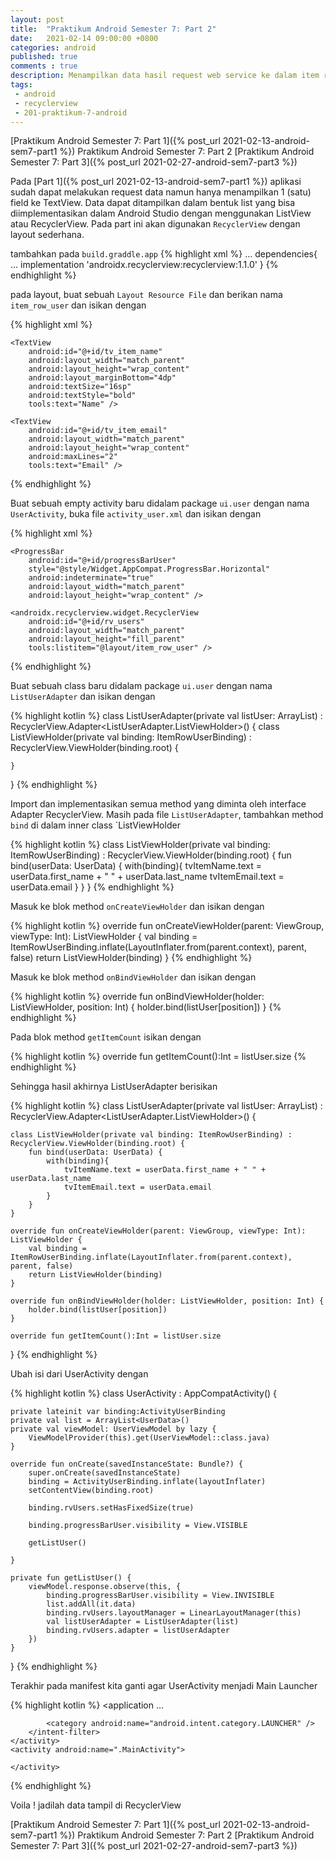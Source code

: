 ```yaml
---
layout: post
title:  "Praktikum Android Semester 7: Part 2"
date:   2021-02-14 09:00:00 +0800
categories: android
published: true
comments : true
description: Menampilkan data hasil request web service ke dalam item recyclerview
tags: 
 - android
 - recyclerview
 - 201-praktikum-7-android
---
```


[Praktikum Android Semester 7: Part 1]({% post_url 2021-02-13-android-sem7-part1 %})
Praktikum Android Semester 7: Part 2
[Praktikum Android Semester 7: Part 3]({% post_url 2021-02-27-android-sem7-part3 %})

Pada [Part 1]({% post_url 2021-02-13-android-sem7-part1 %}) aplikasi sudah dapat melakukan request data namun hanya  menampilkan 1 (satu) field ke TextView. Data dapat ditampilkan dalam bentuk list yang bisa diimplementasikan dalam Android Studio dengan menggunakan ListView atau RecyclerView. Pada part ini akan digunakan `RecyclerView` dengan layout sederhana.

tambahkan pada `build.graddle.app`
{% highlight  xml %}
    ...
    dependencies{
        ...
        implementation 'androidx.recyclerview:recyclerview:1.1.0'
    }
{% endhighlight %}

pada layout, buat sebuah `Layout Resource File` dan berikan nama `item_row_user` dan isikan dengan

{% highlight  xml %}
<?xml version="1.0" encoding="utf-8"?>
<LinearLayout xmlns:android="http://schemas.android.com/apk/res/android"
    xmlns:tools="http://schemas.android.com/tools"
    android:layout_width="match_parent"
    android:layout_height="wrap_content"
    android:orientation="vertical"
    android:padding="16dp">

    <TextView
        android:id="@+id/tv_item_name"
        android:layout_width="match_parent"
        android:layout_height="wrap_content"
        android:layout_marginBottom="4dp"
        android:textSize="16sp"
        android:textStyle="bold"
        tools:text="Name" />

    <TextView
        android:id="@+id/tv_item_email"
        android:layout_width="match_parent"
        android:layout_height="wrap_content"
        android:maxLines="2"
        tools:text="Email" />
</LinearLayout>
{% endhighlight %}

Buat sebuah empty activity baru didalam package `ui.user` dengan nama `UserActivity`, buka file `activity_user.xml` dan isikan dengan

{% highlight  xml %}
<?xml version="1.0" encoding="utf-8"?>
<LinearLayout xmlns:android="http://schemas.android.com/apk/res/android"
    xmlns:tools="http://schemas.android.com/tools"
    android:id="@+id/activity_user"
    android:layout_width="match_parent"
    android:layout_height="match_parent"
    android:orientation="vertical"
    tools:context=".ui.user.UserActivity">

    <ProgressBar
        android:id="@+id/progressBarUser"
        style="@style/Widget.AppCompat.ProgressBar.Horizontal"
        android:indeterminate="true"
        android:layout_width="match_parent"
        android:layout_height="wrap_content" />

    <androidx.recyclerview.widget.RecyclerView
        android:id="@+id/rv_users"
        android:layout_width="match_parent"
        android:layout_height="fill_parent"
        tools:listitem="@layout/item_row_user" />

</LinearLayout>

{% endhighlight %}


Buat sebuah class baru didalam package `ui.user` dengan nama `ListUserAdapter` dan isikan dengan

{% highlight  kotlin %}
class ListUserAdapter(private val listUser: ArrayList<UserData>) : RecyclerView.Adapter<ListUserAdapter.ListViewHolder>() {
    class ListViewHolder(private val binding: ItemRowUserBinding) : RecyclerView.ViewHolder(binding.root) {

    }
}
{% endhighlight %}

Import dan implementasikan semua method yang diminta oleh interface Adapter RecyclerView. Masih pada file `ListUserAdapter`, tambahkan method `bind` di dalam inner class `ListViewHolder

{% highlight  kotlin %}
class ListViewHolder(private val binding: ItemRowUserBinding) : RecyclerView.ViewHolder(binding.root) {
        fun bind(userData: UserData) {
            with(binding){
                tvItemName.text = userData.first_name + " " + userData.last_name
                tvItemEmail.text = userData.email
            }
        }
    }
{% endhighlight %}

Masuk ke blok method `onCreateViewHolder` dan isikan dengan

{% highlight  kotlin %}
override fun onCreateViewHolder(parent: ViewGroup, viewType: Int): ListViewHolder {
    val binding = ItemRowUserBinding.inflate(LayoutInflater.from(parent.context), parent, false)
    return ListViewHolder(binding)
}
{% endhighlight %}

Masuk ke blok method `onBindViewHolder` dan isikan dengan

{% highlight  kotlin %}
override fun onBindViewHolder(holder: ListViewHolder, position: Int) {
        holder.bind(listUser[position])
}
{% endhighlight %}

Pada blok method `getItemCount` isikan dengan

{% highlight  kotlin %}
override fun getItemCount():Int = listUser.size
{% endhighlight %}

Sehingga hasil akhirnya ListUserAdapter berisikan

{% highlight  kotlin %}
class ListUserAdapter(private val listUser: ArrayList<UserData>) : RecyclerView.Adapter<ListUserAdapter.ListViewHolder>() {

    class ListViewHolder(private val binding: ItemRowUserBinding) : RecyclerView.ViewHolder(binding.root) {
        fun bind(userData: UserData) {
            with(binding){
                tvItemName.text = userData.first_name + " " + userData.last_name
                tvItemEmail.text = userData.email
            }
        }
    }

    override fun onCreateViewHolder(parent: ViewGroup, viewType: Int): ListViewHolder {
        val binding = ItemRowUserBinding.inflate(LayoutInflater.from(parent.context), parent, false)
        return ListViewHolder(binding)
    }

    override fun onBindViewHolder(holder: ListViewHolder, position: Int) {
        holder.bind(listUser[position])
    }

    override fun getItemCount():Int = listUser.size

}
{% endhighlight %}

Ubah isi dari UserActivity dengan

{% highlight  kotlin %}
class UserActivity : AppCompatActivity() {

    private lateinit var binding:ActivityUserBinding
    private val list = ArrayList<UserData>()
    private val viewModel: UserViewModel by lazy {
        ViewModelProvider(this).get(UserViewModel::class.java)
    }

    override fun onCreate(savedInstanceState: Bundle?) {
        super.onCreate(savedInstanceState)
        binding = ActivityUserBinding.inflate(layoutInflater)
        setContentView(binding.root)

        binding.rvUsers.setHasFixedSize(true)

        binding.progressBarUser.visibility = View.VISIBLE

        getListUser()

    }

    private fun getListUser() {
        viewModel.response.observe(this, {
            binding.progressBarUser.visibility = View.INVISIBLE
            list.addAll(it.data)
            binding.rvUsers.layoutManager = LinearLayoutManager(this)
            val listUserAdapter = ListUserAdapter(list)
            binding.rvUsers.adapter = listUserAdapter
        })
    }
}
{% endhighlight %}

Terakhir pada manifest kita ganti agar UserActivity menjadi Main Launcher

{% highlight  kotlin %}
<application ...
    <activity android:name=".ui.user.UserActivity">
        <intent-filter>
            <action android:name="android.intent.action.MAIN" />

            <category android:name="android.intent.category.LAUNCHER" />
        </intent-filter>
    </activity>
    <activity android:name=".MainActivity">

    </activity>
</application>
{% endhighlight %}


Voila ! jadilah data tampil di RecyclerView

[Praktikum Android Semester 7: Part 1]({% post_url 2021-02-13-android-sem7-part1 %})
Praktikum Android Semester 7: Part 2
[Praktikum Android Semester 7: Part 3]({% post_url 2021-02-27-android-sem7-part3 %})